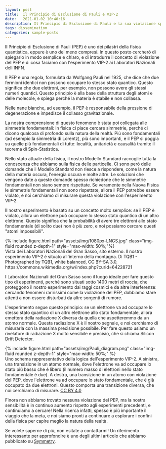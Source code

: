 ```yaml
---
layout: post
title:  Il Principio di Esclusione di Pauli e VIP-2
date:   2021-01-02 10:40:16
description: Il Principio di Esclusione di Pauli e la sua violazione spiegati in 5 minuti; bonus cosa facciamo con l'esperimento VIP-2 ai Laboratori Nazionali dell'INFN.
tags: dissemination
categories: sample-posts
---
```


Il Principio di Esclusione di Pauli (PEP) è uno dei pilastri della fisica quantistica, eppure è uno dei meno compresi. In questo posto cercherò di spiegarlo in modo semplice e chiaro, e di introdurre il concetto di violazione del PEP e di cosa faciamo con l'esperimento VIP-2 ai Laboratori Nazionali dell'INFN.

Il PEP è una regola, formulata da Wolfgang Pauli nel 1925, che dice che due fermioni identici non possono occupare lo stesso stato quantico. Questo significa che due elettroni, per esempio, non possono avere gli stessi numeri quantici. Questo principio è alla base della struttura degli atomi e delle molecole, e spiega perché la materia è stabile e non collassa.

Nelle nane bianche, ad esempio, il PEP è responsabile della pressione di degenerazione e impedisce il collasso gravitazionale. 

La nostra comprensione di questo fenomeno è stata poi collegata alle simmetrie fondamentali: in fisica ci piace cercare simmetrie, perché ci dicono qualcosa di profondo sulla natura della realtà. 
Più sono fondamentali (ad esempio la simmetria di Lorentz), più sono importanti, e il PEP si poggia su quelle più fondamentali di tutte: località, unitarietà e causalità tramite il teorema di Spin-Statistica. 

Nello stato attuale della fisica, il nostro Modello Standard raccoglie tutta la conoscenza che abbiamo sulla fisica delle particelle. Ci sono però delle domande che il Modello Standard non riesce a rispondere, come la natura della materia oscura, l'energia oscura e molte altre. Le soluzioni che vengono date a queste domande spesso richiedone che le simmetrie fondamentali non siano sempre rispettate.
Se veramente nella Nuova Fisica le simmetrie fondamentali non sono rispettate, allora il PEP potrebbe essere violato, e noi cerchiamo di misurare questa violazione con l'esperimento VIP-2.

Il nostro esperimento è basato su un concetto molto semplice: se il PEP è violato, allora un elettrone può occupare lo stesso stato quantico di un altro elettrone. Questo significa che la probabilità di avere tre elettroni allo stato fondamentale (di solito due) non è più zero, e noi possiamo cercare questi "atomi impossibili".

<div class="row">
    <div class="col-sm mt-3 mt-md-0">
		{% include figure.html path="assets/img/1080px-LNGS.jpg" class="img-fluid rounded z-depth-1" style="max-width: 50%;"%}
    </div>
</div>
<div class="caption">
    Vista dei Laboratori Nazionali del Gran Sasso, sito esterno. Il nostro esperimento VIP-2 è situato all'interno della montagna. Di TQB1 - Photographed by TQB1, white balanced, CC BY-SA 3.0, https://commons.wikimedia.org/w/index.php?curid=64228721
</div>

I Laboratori Nazionali del Gran Sasso sono il luogo ideale per fare questo tipo di esperimenti, perché sono situati sotto 1400 metri di roccia, che proteggono il nostro esperimento dai raggi cosmici e da altre interferenze: cercando fenomeni raririssimi come la violazione del PEP, dobbiamo stare attenti a non essere disturbati da altre sorgenti di rumore. 

L'esperimento segue questo principio: se un elettrone va ad occupare lo stesso stato quantico di un altro elettrone allo stato fondamentale, allora emetterà della radiazione X diversa da quella che aspetteremmo da un atomo normale. Questa radiazione X è il nostro segnale, e noi cerchiamo di misurarla con la massima precisione possibile. Per fare questo usiamo un rivelatore di radiazione X molto sensibile e precisio, che si chiama Silicon Drift Detector. 

<div class="row">
    <div class="col-sm mt-3 mt-md-0">
        {% include figure.html path="assets/img/Pauli_diagram.png" class="img-fluid rounded z-depth-1" style="max-width: 50%;" %}
    </div>
</div>
<div class="caption">
    Uno schema rappresentativo della logica dell'esperimento VIP-2. A sinistra, una transizione in un atomo normale, dove l'elettrone va ad occupare lo stato più basso che è libero (il numero masso di elettroni nello stato fondamentale è due). A destra, una transizione in un atomo con violazione del PEP, dove l'elettrone va ad occupare lo stato fondamentale, che è già occupato da due elettroni. Questo comporta una transizione diversa, che noi cerchiamo di misurare. <a href="https://www.mdpi.com/2073-8994/14/5/893">CC BY 4.0</a>
</div>

Finora non abbiamo trovato nessuna violazione del PEP, ma la nostra sensibilità è in continuo aumento rispetto agli esperimenti precedenti, e continuiamo a cercare! Nella ricerca infatti, spesso è più importante il viaggio che la meta, e noi siamo pronti a continuare a esplorare i confini della fisica per capire meglio la natura della realtà.

Se volete saperne di più, non esitate a contattarmi!
Un riferimento interessante per approfondire è uno degli ultimi articolo che abbiamo pubblicato su [Symmetry](https://www.mdpi.com/2073-8994/14/5/893). 